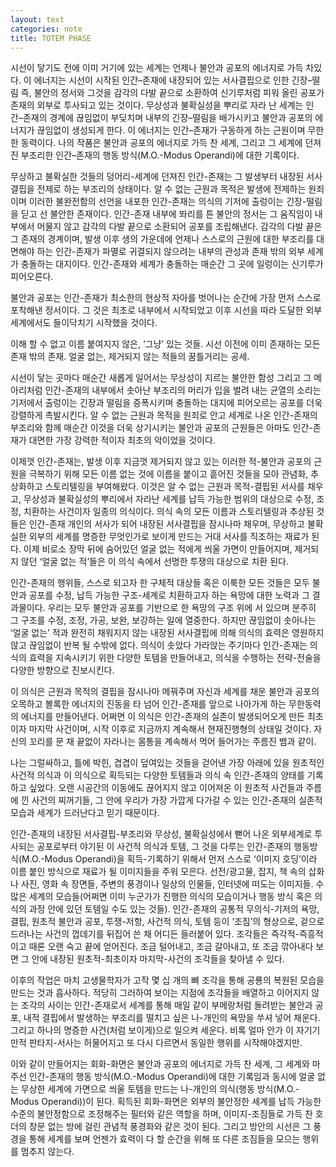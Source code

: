 ```yaml
---
layout: text
categories: note
title: TOTEM PHASE
---
```


시선이 닿기도 전에 이미 거기에 있는 세계는 언제나 불안과 공포의 에너지로 가득 차있다. 이 에너지는 시선이 시작된 인간–존재에 내장되어 있는 서사결핍으로 인한 긴장–떨림 즉, 불안의 정서와 그것을 감각의 다발 끝으로 소환하여 신기루처럼 피워 올린 공포가 존재의 외부로 투사되고 있는 것이다. 무상성과 불확실성을 뿌리로 자라 난 세계는 인간–존재의 경계에 끊임없이 부딪치며 내부의 긴장–떨림을 배가시키고 불안과 공포의 에너지가 끊임없이 생성되게 한다. 이 에너지는 인간–존재가 구동하게 하는 근원이며 무한한 동력이다. 나의 작품은 불안과 공포의 에너지로 가득 찬 세계, 그리고 그 세계에 던져진 부조리한 인간–존재의 행동 방식(M.O.-Modus Operandi)에 대한 기록이다.

무상하고 불확실한 것들의 덩어리-세계에 던져진 인간-존재는 그 발생부터 내장된 서사결핍을 전제로 하는 부조리의 상태이다. 알 수 없는 근원과 목적은 발생에 전제하는 원죄이며 이러한 불완전함의 선언을 내포한 인간-존재는 의식의 기저에 출렁이는 긴장-떨림을 딛고 선 불안한 존재이다. 인간-존재 내부에 똬리를 튼 불안의 정서는 그 움직임이 내부에서 머물지 않고 감각의 다발 끝으로 소환되어 공포를 조립해낸다. 감각의 다발 끝은 그 존재의 경계이며, 발생 이후 생의 가운데에 언제나 스스로의 근원에 대한 부조리를 대면해야 하는 인간-존재가 파멸로 귀결되지 않으려는 내부의 관성과 존재 밖의 외부 세계가 충돌하는 대지이다. 인간-존재와 세계가 충돌하는 매순간 그 곳에 일렁이는 신기루가 피어오른다.

불안과 공포는 인간-존재가 최소한의 현상적 자아를 벗어나는 순간에 가장 먼저 스스로 포착해낸 정서이다. 그 것은 최초로 내부에서 시작되었고 이후 시선을 따라 도달한 외부 세계에서도 들이닥치기 시작했을 것이다.

이해 할 수 없고 이름 붙여지지 않은, ‘그냥’ 있는 것들. 시선 이전에 이미 존재하는 모든 존재 밖의 존재. 얼굴 없는, 제거되지 않는 적들의 꿈틀거리는 공세.

시선이 닿는 곳마다 매순간 새롭게 일어서는 무상성이 지르는 불안한 함성 그리고 그 메아리처럼 인간-존재의 내부에서 솟아난 부조리의 머리가 입을 벌려 내는 균열의 소리는 기저에서 출렁이는 긴장과 떨림을 증폭시키며 충돌하는 대지에 피어오르는 공포를 더욱 강렬하게 촉발시킨다. 알 수 없는 근원과 목적을 원죄로 안고 세계로 나온 인간-존재의 부조리와 함께 매순간 이것을 더욱 상기시키는 불안과 공포의 근원들은 아마도 인간-존재가 대면한 가장 강력한 적이자 최초의 악이었을 것이다.

이제껏 인간-존재는, 발생 이후 지금껏 제거되지 않고 있는 이러한 적-불안과 공포의 근원을 극복하기 위해 모든 이름 없는 것에 이름을 붙이고 흩어진 것들을 모아 관념화, 추상화하고 스토리텔링을 부여해왔다. 이것은 알 수 없는 근원과 목적-결핍된 서사를 채우고, 무상성과 불확실성의 뿌리에서 자라난 세계를 납득 가능한 범위의 대상으로 수정, 조정, 치환하는 사건이자 일종의 의식이다. 의식 속의 모든 이름과 스토리텔링과 추상된 것들은 인간-존재 개인의 서사가 되어 내장된 서사결핍을 잠시나마 채우며, 무상하고 불확실한 외부의 세계를 명증한 무엇인가로 보이게 만드는 거대 서사를 직조하는 재료가 된다. 이제 비로소 장막 뒤에 숨어있던 얼굴 없는 적에게 씌울 가면이 만들어지며, 제거되지 않던 ‘얼굴 없는 적’들은 이 의식 속에서 선명한 투쟁의 대상으로 치환 된다.

인간-존재의 행위들, 스스로 되고자 한 구체적 대상들 혹은 이룩한 모든 것들은 모두 불안과 공포를 수정, 납득 가능한 구조-세계로 치환하고자 하는 욕망에 대한 노력과 그 결과물이다. 우리는 모두 불안과 공포를 기반으로 한 욕망의 구조 위에 서 있으며 분주히 그 구조를 수정, 조정, 가공, 보완, 보강하는 일에 열중한다. 하지만 끊임없이 솟아나는 ‘얼굴 없는’ 적과 완전히 채워지지 않는 내장된 서사결핍에 의해 의식의 효력은 영원하지 않고 끊임없이 반복 될 수밖에 없다. 의식이 솟았다 가라앉는 주기마다 인간-존재는 의식의 효력을 지속시키기 위한 다양한 토템을 만들어내고, 의식을 수행하는 전략-전술을 다양한 방향으로 진보시킨다.

이 의식은 근원과 목적의 결핍을 잠시나마 메꿔주며 자신과 세계를 채운 불안과 공포의 오목하고 볼록한 에너지의 진동을 타 넘어 인간-존재를 앞으로 나아가게 하는 무한동력의 에너지를 만들어낸다. 어쩌면 이 의식은 인간-존재의 실존이 발생되어오게 만든 최초이자 마지막 사건이며, 시작 이후로 지금까지 계속해서 현재진행형의 상태일 것이다. 자신의 꼬리를 문 채 끝없이 자라나는 몸통을 계속해서 먹어 들어가는 주름진 뱀과 같이.

나는 그럴싸하고, 틀에 박힌, 겹겹이 덮여있는 것들을 걷어낸 가장 아래에 있을 원초적인 사건적 의식과 이 의식으로 획득되는 다양한 토템들과 의식 속 인간-존재의 양태를 기록하고 싶었다. 오랜 시공간의 이동에도 끊어지지 않고 이어져온 이 원초적 사건들과 주름에 낀 사건의 찌꺼기들, 그 안에 우리가 가장 가깝게 다가갈 수 있는 인간-존재의 실존적 모습과 세계가 드러난다고 믿기 때문이다.

인간-존재의 내장된 서사결핍-부조리와 무상성, 불확실성에서 뻗어 나온 외부세계로 투사되는 공포로부터 야기된 이 사건적 의식과 토템, 그 것을 다루는 인간-존재의 행동방식(M.O.-Modus Operandi)을 획득-기록하기 위해서 먼저 스스로 ‘이미지 호딩’이라 이름 붙인 방식으로 재료가 될 이미지들을 주워 모은다. 선전/광고물, 잡지, 책 속의 삽화나 사진, 영화 속 장면들, 주변의 풍경이나 일상의 인물들, 인터넷에 떠도는 이미지들. 수 많은 세계의 모습들(어쩌면 이미 누군가가 진행한 의식의 모습이거나 행동 방식 혹은 의식의 과정 안에 있던 토템일 수도 있는 것들). 인간-존재의 공통적 무의식-기저의 욕망, 결핍, 원초적 불안과 공포, 투쟁-저항, 사건적 의식, 토템 등이 ‘조짐’의 형상으로, 겉으로 드러나는 사건의 껍데기를 뒤집어 쓴 채 어디든 들러붙어 있다. 조각들은 즉각적-즉흥적이고 때론 오랜 숙고 끝에 얻어진다. 조금 털어내고, 조금 갈아내고, 또 조금 깎아내다 보면 그 안에 내장된 원초적-최초이자 마지막-사건의 조각들을 찾아낼 수 있다.

이후의 작업은 마치 고생물학자가 고작 몇 십 개의 뼈 조각을 통해 공룡의 복원된 모습을 만드는 것과 흡사하다. 적당히 그러하여 보이는 지점에 조각들을 배열하고 이어지지 않는 조각의 사이는 인간-존재로서 세계를 통해 매일 같이 부메랑처럼 돌려받는 불안과 공포, 내적 결핍에서 발생하는 부조리를 떨치고 싶은 나-개인의 욕망을 쑤셔 넣어 채운다. 그리고 하나의 명증한 사건(처럼 보이게)으로 일으켜 세운다. 비록 얼마 안가 이 자기기만적 판타지-서사는 허물어지고 또 다시 다르면서 동일한 행위를 시작해야겠지만.

이와 같이 만들어지는 회화-화면은 불안과 공포의 에너지로 가득 찬 세계, 그 세계와 마주선 인간-존재의 행동 방식(M.O.-Modus Operandi)에 대한 기록임과 동시에 얼굴 없는 무상한 세계에 가면으로 씌울 토템을 만드는 나-개인의 의식(행동 방식(M.O.-Modus Operandi))이 된다. 획득된 회화-화면은 외부의 불안정한 세계를 납득 가능한 수준의 불안정함으로 조정해주는 필터와 같은 역할을 하며, 이미지-조짐들로 가득 찬 호더의 창문 없는 방에 걸린 관념적 풍경화와 같은 것이 된다. 그리고 방안의 시선은 그 풍경을 통해 세계를 보며 언젠가 효력이 다 할 순간을 위해 또 다른 조짐들을 모으는 행위를 멈추지 않는다.
